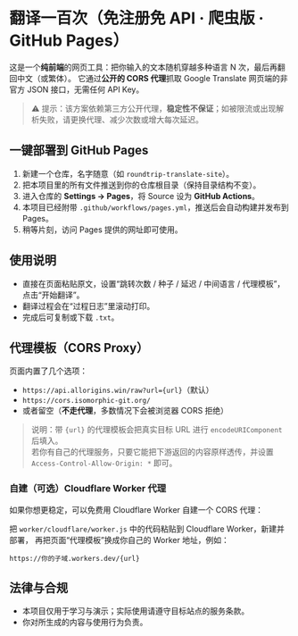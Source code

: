 # 翻译一百次（免注册免 API · 爬虫版 · GitHub Pages）

这是一个**纯前端**的网页工具：把你输入的文本随机穿越多种语言 N 次，最后再翻回中文（或繁体）。
它通过**公开的 CORS 代理**抓取 Google Translate 网页端的非官方 JSON 接口，无需任何 API Key。

> ⚠️ 提示：该方案依赖第三方公开代理，**稳定性不保证**；如被限流或出现解析失败，请更换代理、减少次数或增大每次延迟。

## 一键部署到 GitHub Pages

1. 新建一个仓库，名字随意（如 `roundtrip-translate-site`）。
2. 把本项目里的所有文件推送到你的仓库根目录（保持目录结构不变）。
3. 进入仓库的 **Settings → Pages**，将 Source 设为 **GitHub Actions**。
4. 本项目已经附带 `.github/workflows/pages.yml`，推送后会自动构建并发布到 Pages。
5. 稍等片刻，访问 Pages 提供的网址即可使用。

## 使用说明

- 直接在页面粘贴原文，设置“跳转次数 / 种子 / 延迟 / 中间语言 / 代理模板”，点击“开始翻译”。
- 翻译过程会在“过程日志”里滚动打印。
- 完成后可复制或下载 `.txt`。

## 代理模板（CORS Proxy）

页面内置了几个选项：

- `https://api.allorigins.win/raw?url={url}`（默认）
- `https://cors.isomorphic-git.org/`
- 或者留空（**不走代理**，多数情况下会被浏览器 CORS 拒绝）

> 说明：带 `{url}` 的代理模板会把真实目标 URL 进行 `encodeURIComponent` 后填入。  
> 若你有自己的代理服务，只要它能把下游返回的内容原样透传，并设置 `Access-Control-Allow-Origin: *` 即可。

### 自建（可选）Cloudflare Worker 代理
如果你想更稳定，可以免费用 Cloudflare Worker 自建一个 CORS 代理：

把 `worker/cloudflare/worker.js` 中的代码粘贴到 Cloudflare Worker，新建并部署，
再把页面“代理模板”换成你自己的 Worker 地址，例如：

```
https://你的子域.workers.dev/{url}
```

## 法律与合规

- 本项目仅用于学习与演示；实际使用请遵守目标站点的服务条款。
- 你对所生成的内容与使用行为负责。
